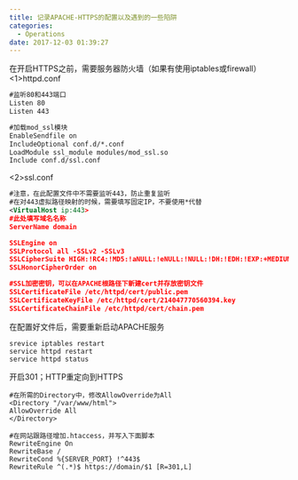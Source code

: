 ```yaml
---
title: 记录APACHE-HTTPS的配置以及遇到的一些陷阱
categories:
  - Operations
date: 2017-12-03 01:39:27
---
```

在开启HTTPS之前，需要服务器防火墙（如果有使用iptables或firewall）
<1>httpd.conf
```xml
#监听80和443端口
Listen 80
Listen 443

#加载mod_ssl模块
EnableSendfile on
IncludeOptional conf.d/*.conf
LoadModule ssl_module modules/mod_ssl.so
Include conf.d/ssl.conf
```

<2>ssl.conf
```xml
#注意，在此配置文件中不需要监听443，防止重复监听
#在对443虚拟路径映射的时候，需要填写固定IP，不要使用*代替
<VirtualHost ip:443>
#此处填写域名名称
ServerName domain

SSLEngine on
SSLProtocol all -SSLv2 -SSLv3
SSLCipherSuite HIGH:!RC4:!MD5:!aNULL:!eNULL:!NULL:!DH:!EDH:!EXP:+MEDIUM
SSLHonorCipherOrder on

#SSL加密密钥，可以在APACHE根路径下新建cert并存放密钥文件
SSLCertificateFile /etc/httpd/cert/public.pem
SSLCertificateKeyFile /etc/httpd/cert/214047770560394.key
SSLCertificateChainFile /etc/httpd/cert/chain.pem
```

在配置好文件后，需要重新启动APACHE服务
```sheel
srevice iptables restart
service httpd restart
service httpd status
```

开启301；HTTP重定向到HTTPS
```sheel
#在所需的Directory中，修改AllowOverride为All
<Directory "/var/www/html">
AllowOverride All
</Directory>

#在网站跟路径增加.htaccess，并写入下面脚本
RewriteEngine On
RewriteBase /
RewriteCond %{SERVER_PORT} !^443$
RewriteRule ^(.*)$ https://domain/$1 [R=301,L]
```
